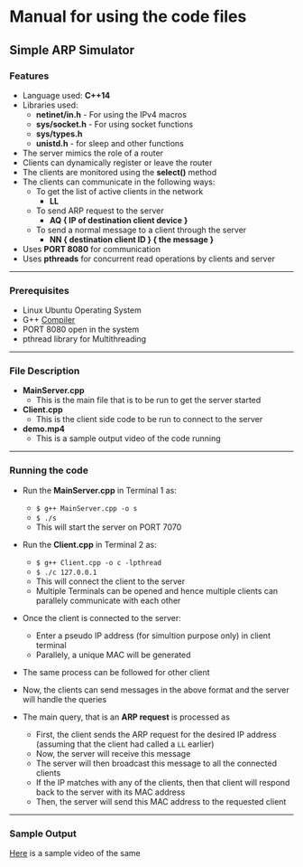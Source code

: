 

# Manual for using the code files

## Simple ARP Simulator

### Features
- Language used: **C++14**
- Libraries used: 
	- **netinet/in.h** - For using the IPv4 macros
	- **sys/socket.h** - For using socket functions
	- **sys/types.h**
	- **unistd.h** - for sleep and other functions
- The server mimics the role of a router
- Clients can dynamically register or leave the router
- The clients are monitored using the **select()** method
- The clients can communicate in the following ways:
	- To get the list of active clients in the network
		- **LL**
	- To send ARP request to the server
		- **AQ  { IP of destination client device }**
	- To send a normal message to a client through the server
		- **NN  { destination client ID }  { the message }**
- Uses **PORT 8080** for communication
- Uses **pthreads** for concurrent read operations by clients and server
---

### Prerequisites
- Linux Ubuntu Operating System
- G++ [Compiler](https://gcc.gnu.org/)
- PORT 8080 open in the system
- pthread library for Multithreading
---

### File Description
- **MainServer.cpp**
	- This is the main file that is to be run to get the server started
- **Client.cpp**
	- This is the client side code to be run to connect to the server
- **demo.mp4**
	- This is a sample output video of the code running
---

### Running the code
- Run the **MainServer.cpp** in Terminal 1 as:
	- `$ g++ MainServer.cpp -o s`
	- `$ ./s`
	- This will start the server on PORT 7070
	
- Run the **Client.cpp** in Terminal 2 as:
	- `$ g++ Client.cpp -o c -lpthread`
	- `$ ./c 127.0.0.1`
	- This will connect the client to the server
	- Multiple Terminals can be opened and hence multiple clients can parallely communicate with each other
	
- Once the client is connected to the server:
	- Enter a pseudo IP address (for simultion purpose only) in client terminal
	- Parallely, a unique MAC will be generated
- The same process can be followed for other client 
- Now, the clients can send messages in the above format and the server will handle the queries
- The main query, that is an **ARP request** is processed as
	- First, the client sends the ARP request for the desired IP address (assuming that the client had called a `LL` earlier)
	- Now, the server will receive this message
	- The server will then broadcast this message to all the connected clients
	- If the IP matches with any of the clients, then that client will respond back to the server with its MAC address
	- Then, the server will send this MAC address to the requested client
---

### Sample Output
[Here](https://github.com/bmsohwinc/arp_simulator/blob/master/demo.mp4) is a sample video of the same
